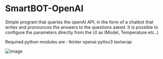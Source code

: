 # SmartBOT-OpenAI
Simple program that queries the openAI API, in the form of a chatbot that writes and pronounces the answers to the questions asked. It is possible to configure the parameters directly from the UI as (Model, Temperature etc..)

Required python modules are :  tkinter  openai pyttsx3  textwrap



![image](https://user-images.githubusercontent.com/37984399/189001187-fa3a03e1-8d54-4bda-8f0e-1ee98c1fe33d.png)
